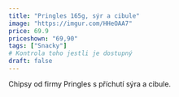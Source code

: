 ```yaml
---
title: "Pringles 165g, sýr a cibule"
image: "https://imgur.com/HHeOAA7"
price: 69.9
priceshown: "69,90"
tags: ["Snacky"]
# Kontrola toho jestli je dostupný
draft: false
---
```


Chipsy od firmy Pringles s příchutí sýra a cibule.
